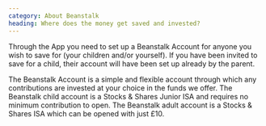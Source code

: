 ```yaml
---
category: About Beanstalk
heading: Where does the money get saved and invested?
---
```


Through the App you need to set up a Beanstalk Account for anyone you wish to save for (your children and/or yourself). If you have been invited to save for a child, their account will have been set up already by the parent.

The Beanstalk Account is a simple and flexible account through which any contributions are invested at your choice in the funds we offer.  The Beanstalk child account is a Stocks & Shares Junior ISA and requires no minimum contribution to open.  The Beanstalk adult account is a Stocks & Shares ISA which can be opened with just £10.